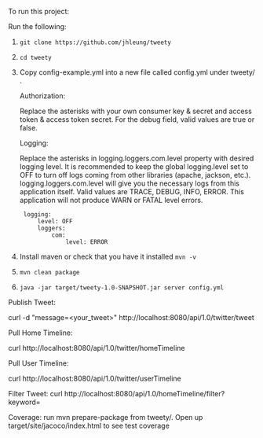 
To run this project:  
  
Run the following:  
  
1. ```git clone https://github.com/jhleung/tweety```
  
2. ```cd tweety```
  
3. Copy config-example.yml into a new file called config.yml under tweety/ .
  
    Authorization:
  
      Replace the asterisks with your own consumer key & secret and access token & access token secret. For the debug field, valid values are true or false.
  
    Logging:
  
      Replace the asterisks in logging.loggers.com.level property with desired logging level.
      It is recommended to keep the global logging.level set to OFF to turn off logs coming from other libraries (apache, jackson, etc.).
      logging.loggers.com.level will give you the necessary logs from this application itself.
      Valid values are TRACE, DEBUG, INFO, ERROR. This application will not produce WARN or FATAL level errors.
  
  
        logging:
            level: OFF
            loggers:
                com:
                    level: ERROR
  
  
4. Install maven or check that you have it installed ```mvn -v```
  
5. ```mvn clean package```
  
6. ```java -jar target/tweety-1.0-SNAPSHOT.jar server config.yml```
  
Publish Tweet:
  
   curl -d "message=<your_tweet>" http://localhost:8080/api/1.0/twitter/tweet
  
Pull Home Timeline:
  
   curl http://localhost:8080/api/1.0/twitter/homeTimeline

Pull User Timeline:

  curl http://localhost:8080/api/1.0/twitter/userTimeline

Filter Tweet:
	curl http://localhost:8080/api/1.0/homeTimeline/filter?keyword=<keyword>
  
Coverage:
   run mvn prepare-package from tweety/. Open up target/site/jacoco/index.html to see test coverage
